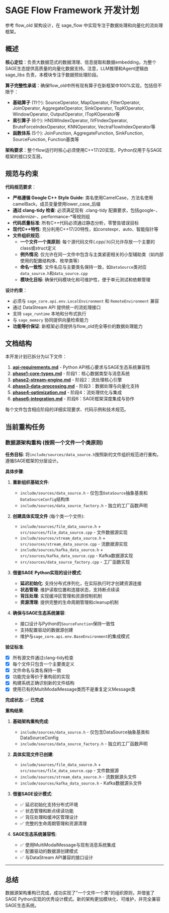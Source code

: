 # SAGE Flow Framework 开发计划

参考 flow_old 架构设计，在 sage_flow 中实现专注于数据处理和向量化的流处理框架。

## 概述

**核心定位**：负责大数据范式的数据清理、信息提取和数据embedding，为整个SAGE生态提供高质量的向量化数据支持。注意，LLM推理和Agent逻辑由 sage_libs 负责，本模块专注于数据预处理阶段。

**算子完整性承诺**：确保flow_old中所有现有算子在新框架中100%实现，包括但不限于：
- **基础算子** (11个): SourceOperator, MapOperator, FilterOperator, JoinOperator, AggregateOperator, SinkOperator, TopKOperator, WindowOperator, OutputOperator, ITopKOperator等
- **索引算子** (6个): HNSWIndexOperator, IVFIndexOperator, BruteForceIndexOperator, KNNOperator, VectraFlowIndexOperator等  
- **函数体系** (5个): JoinFunction, AggregateFunction, SinkFunction, SourceFunction, Function基类等

**架构要求**：整个flow运行时核心必须使用C++17/20实现，Python仅用于与SAGE框架的接口交互层。

## 规范与约束

**代码规范要求**：
- **严格遵循 Google C++ Style Guide**: 类名使用CamelCase，方法名使用camelBack，成员变量使用lower_case_后缀
- **通过 clang-tidy 检查**: 必须满足现有 .clang-tidy 配置要求，包括google-*、modernize-*、performance-*等规则组
- **代码质量标准**: 所有C++代码必须通过静态分析，零警告错误目标
- **现代C++特性**: 充分利用C++17/20特性，如constexpr、auto、智能指针等
- **文件组织规范**: 
  - **一个文件一个类原则**: 每个源代码文件(.cpp/.h)只允许存放一个主要的class或struct定义
  - **例外情况**: 仅允许在同一文件中包含与主类紧密相关的小型辅助类（如内部使用的配置结构体、枚举类等）
  - **命名一致性**: 文件名应与主要类名保持一致，如`DataSource`类对应`data_source.h`和`data_source.cpp`
  - **模块化目标**: 确保代码模块化和可维护性，便于单元测试和依赖管理

**设计约束**：
- 必须与 `sage_core.api.env.LocalEnvironment` 和 `RemoteEnvironment` 兼容
- 通过 DataStream API 提供统一的流処理接口
- 支持 `sage_runtime` 本地和分布式执行
- 与 `sage_memory` 协同提供向量检索能力
- **功能等价保证**: 新框架必须提供与flow_old完全等价的数据处理能力

## 文档结构

本开发计划已拆分为以下文件：

1. **[api-requirements.md](api-requirements.md)** - Python API核心要求与SAGE生态系统兼容性
2. **[phase1-core-types.md](phase1-core-types.md)** - 阶段1：核心数据类型与消息系统
3. **[phase2-stream-engine.md](phase2-stream-engine.md)** - 阶段2：流处理核心引擎
4. **[phase3-data-processing.md](phase3-data-processing.md)** - 阶段3：数据处理与向量化支持
5. **[phase4-optimization.md](phase4-optimization.md)** - 阶段4：流处理优化与集成
6. **[phase6-integration.md](phase6-integration.md)** - 阶段6：SAGE框架深度集成与协作

每个文件包含相应阶段的详细实现要求、代码示例和技术规范。

## 当前重构任务

### 数据源架构重构 (按照一个文件一个类原则)

**任务目标**: 将`include/sources/data_source.h`按照新的文件组织规范进行重构，遵循SAGE框架的分层设计。

**具体步骤**:

1. **重新组织基础文件**:
   - `include/sources/data_source.h` - 仅包含`DataSource`抽象基类和`DataSourceConfig`结构体
   - `include/sources/data_source_factory.h` - 独立的工厂函数声明

2. **创建具体实现文件** (每个类一个文件):
   - `include/sources/file_data_source.h` + `src/sources/file_data_source.cpp` - 文件数据源实现
   - `include/sources/stream_data_source.h` + `src/sources/stream_data_source.cpp` - 流数据源实现  
   - `include/sources/kafka_data_source.h` + `src/sources/kafka_data_source.cpp` - Kafka数据源实现
   - `src/sources/data_source_factory.cpp` - 工厂函数实现

3. **借鉴SAGE Python实现的设计模式**:
   - **延迟初始化**: 支持分布式序列化，在实际执行时才创建资源连接
   - **状态管理**: 维护读取位置和连接状态，支持断点续读
   - **背压处理**: 实现缓冲区管理和资源控制机制
   - **资源清理**: 提供完整的生命周期管理和cleanup机制

4. **确保与SAGE生态系统兼容**:
   - 接口设计与Python的`SourceFunction`保持一致性
   - 支持配置驱动的数据源创建
   - 维护与`sage_core.api.env.BaseEnvironment`的集成模式

**验证标准**:
- [x] 所有源文件通过clang-tidy检查
- [x] 每个文件只包含一个主要类定义
- [x] 文件命名与类名保持一致
- [x] 功能完全等价于重构前的实现
- [x] 构建系统正确识别新的文件结构
- [x] 使用已有的MultiModalMessage类而不是重复定义Message类

**完成状态**: ✅ **已完成**

**重构结果**:
1. **基础架构重构完成**:
   - `include/sources/data_source.h` - 仅包含DataSource抽象基类和DataSourceConfig
   - `include/sources/data_source_factory.h` - 独立的工厂函数声明

2. **具体实现文件已创建**:
   - `include/sources/file_data_source.h` + `src/sources/file_data_source.cpp` - 文件数据源
   - `include/sources/stream_data_source.h` - 流数据源头文件 
   - `include/sources/kafka_data_source.h` - Kafka数据源头文件

3. **借鉴SAGE设计模式**:
   - ✅ 延迟初始化支持分布式环境
   - ✅ 状态管理和断点续读功能
   - ✅ 背压处理和缓冲区管理设计
   - ✅ 完整的生命周期管理和资源清理

4. **SAGE生态系统兼容性**:
   - ✅ 使用MultiModalMessage与现有消息系统集成
   - ✅ 配置驱动的数据源创建模式
   - ✅ 与DataStream API兼容的接口设计

---

## 总结

数据源架构重构已完成，成功实现了"一个文件一个类"的组织原则，并借鉴了SAGE Python实现的优秀设计模式。新的架构更加模块化、可维护，并完全兼容SAGE生态系统。